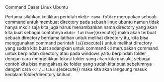 </b>Command Dasar Linux Ubuntu</b>

Pertama silahkan ketikkan perintah `mkdir nama_folder` merupakan sebuah command untuk membuat directory pada sebuah linux ubuntu
namun tidak hanya mkdir saja kita juga harus menambahkan nama directory yang akan kita buat sebagai contohnya
`mkdir latihan`{{execute}} maka akan terbuat sebuah directory bernama latihan untuk melihat directory itu,
kita bisa menggunakan command perintah `ls`{{execute}} untuk melihat directory yang sudah kita buat
sedangkan untuk command `cd` merupakan command untuk berpindah directory
atau pada windows yaitu berpindah folder dengan cara mengetikkan lokasi folder yang akan kita masuki,
sebagai contoh kita bisa mengakses ke folder yang sudah kita buat sebelumnya dengan cara `cd /latihan`{{execute}}
maka kita akan langsung masuk kedalam folder/directory latihan.
